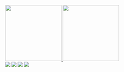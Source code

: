  <div>
  <a href="https://github.com/YuriBattaglin">
  <img height="180em" src="https://github-readme-stats.vercel.app/api?username=YuriBattaglin&show_icons=true&theme=gotham&include_all_commits=true&count_private=true"/>
  <img height="180em" src="https://github-readme-stats.vercel.app/api/top-langs/?username=YuriBattaglin&layout=compact&langs_count=7&theme=gotham"/>
 
<div> 
  <a href="https://www.linkedin.com/in/yuribattaglin" target="_blank"><img src="https://img.shields.io/badge/-Linkedin-0A66C2?style=for-the-badge&logo=linkedin&logoColor=white" target="_blank"></a>
  <a href = "mailto:yuribattaglin@hotmail.com"><img src="https://img.shields.io/badge/-Gmail-%23333?style=for-the-badge&logo=gmail&logoColor=white" target="_blank"></a>
  <a href="https://instagram.com/yuribattaglin" target="_blank"><img src="https://img.shields.io/badge/-Instagram-%23E4405F?style=for-the-badge&logo=instagram&logoColor=white" target="_blank"></a>
  <a href="https://www.twitch.tv/yurinbt" target="_blank"><img src="https://img.shields.io/badge/Twitch-9146FF?style=for-the-badge&logo=twitch&logoColor=white" target="_blank"></a>
